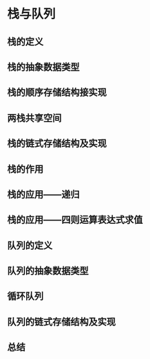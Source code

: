 栈与队列
=========

栈的定义
------------

栈的抽象数据类型
-------------------

栈的顺序存储结构接实现
-------------------------

两栈共享空间
---------------

栈的链式存储结构及实现
--------------------------

栈的作用
--------------

栈的应用——递归
---------------

栈的应用——四则运算表达式求值
-------------------------------

队列的定义
------------

队列的抽象数据类型
--------------------

循环队列
--------------

队列的链式存储结构及实现
---------------------------

总结
-----
